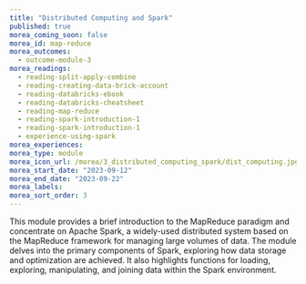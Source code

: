 ```yaml
---
title: "Distributed Computing and Spark"
published: true
morea_coming_soon: false
morea_id: map-reduce
morea_outcomes:
  - outcome-module-3
morea_readings:
  - reading-split-apply-combine
  - reading-creating-data-brick-account
  - reading-databricks-ebook
  - reading-databricks-cheatsheet
  - reading-map-reduce
  - reading-spark-introduction-1
  - reading-spark-introduction-1
  - experience-using-spark
morea_experiences:
morea_type: module
morea_icon_url: /morea/3_distributed_computing_spark/dist_computing.jpg
morea_start_date: "2023-09-12"
morea_end_date: "2023-09-22"
morea_labels:
morea_sort_order: 3
---
```


This module provides a brief introduction to the MapReduce
paradigm and concentrate on Apache Spark, a widely-used distributed
system based on the MapReduce framework for managing large volumes of
data. The module delves into the primary components of Spark,
exploring how data storage and optimization are achieved. It also
highlights functions for loading, exploring, manipulating, and joining
data within the Spark environment.
